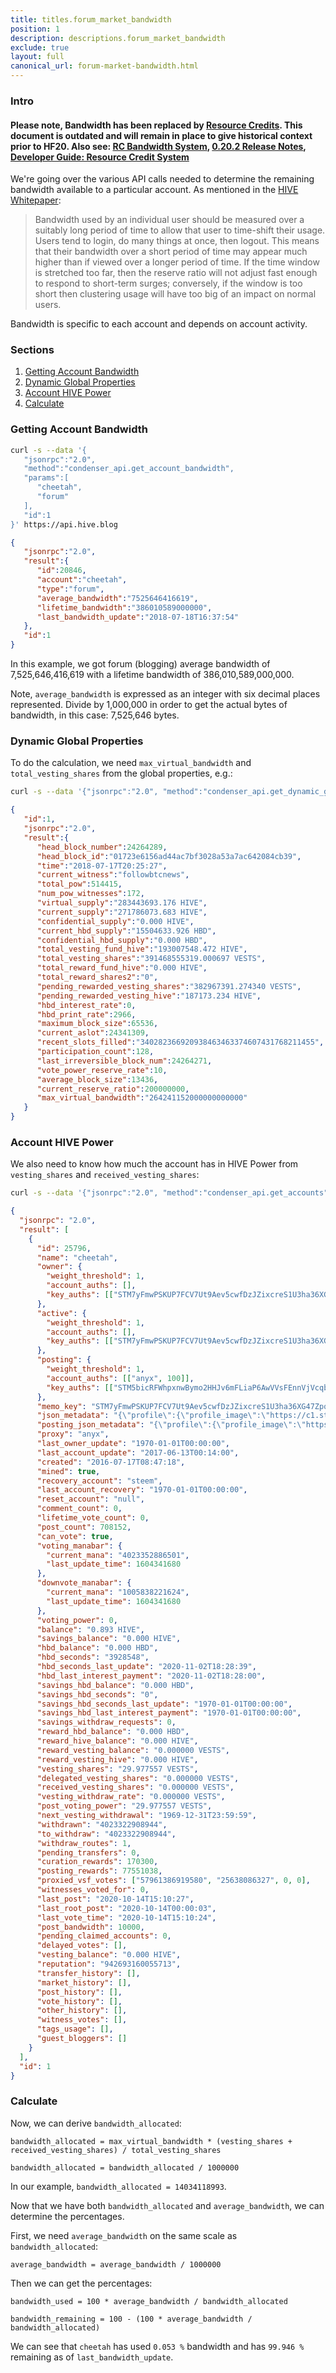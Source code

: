 ```yaml
---
title: titles.forum_market_bandwidth
position: 1
description: descriptions.forum_market_bandwidth
exclude: true
layout: full
canonical_url: forum-market-bandwidth.html
---
```


### Intro

<h4 class="danger well">
  Please note, Bandwidth has been replaced by <a href="{{ '/search/?q=resource+credits' | relative_url }}">Resource Credits</a>.  This document is outdated and will remain in place to give historical context prior to HF20.  Also see: <a href="{{ '/tutorials-recipes/rc-bandwidth-system.html' | relative_url }}">RC Bandwidth System</a>, <a href="{{ 'https://github.com/steemit/steem/releases/tag/v0.20.2' | archived_url }}">0.20.2 Release Notes</a>, <a href="https://hive.blog/steem/@steemitdev/developer-guide-resource-credit-system">Developer Guide: Resource Credit System</a>
</h4>

We're going over the various API calls needed to determine the remaining bandwidth available to a particular account.  As mentioned in the [HIVE Whitepaper](https://hive.io/steem-whitepaper.pdf):

> Bandwidth used by an individual user should be measured over a suitably long period of time to allow that
user to time-shift their usage. Users tend to login, do many things at once, then logout. This means that
their bandwidth over a short period of time may appear much higher than if viewed over a longer period of
time. If the time window is stretched too far, then the reserve ratio will not adjust fast enough to respond
to short-term surges; conversely, if the window is too short then clustering usage will have too big of an
impact on normal users.

Bandwidth is specific to each account and depends on account activity.

### Sections

1. [Getting Account Bandwidth](#getting-account-bandwidth)
1. [Dynamic Global Properties](#dynamic-global-properties)
1. [Account HIVE Power](#account-hive-power)
1. [Calculate](#calculate)

### Getting Account Bandwidth

```bash
curl -s --data '{
   "jsonrpc":"2.0",
   "method":"condenser_api.get_account_bandwidth",
   "params":[
      "cheetah",
      "forum"
   ],
   "id":1
}' https://api.hive.blog
```

```json
{
   "jsonrpc":"2.0",
   "result":{
      "id":20846,
      "account":"cheetah",
      "type":"forum",
      "average_bandwidth":"7525646416619",
      "lifetime_bandwidth":"386010589000000",
      "last_bandwidth_update":"2018-07-18T16:37:54"
   },
   "id":1
}
```

In this example, we got forum (blogging) average bandwidth of 7,525,646,416,619 with a lifetime bandwidth of 386,010,589,000,000.

Note, `average_bandwidth` is expressed as an integer with six decimal places represented.  Divide by 1,000,000 in order to get the actual bytes of bandwidth, in this case: 7,525,646 bytes.

### Dynamic Global Properties

To do the calculation, we need `max_virtual_bandwidth` and `total_vesting_shares` from the global properties, e.g.:

```bash
curl -s --data '{"jsonrpc":"2.0", "method":"condenser_api.get_dynamic_global_properties", "params":[], "id":1}' https://api.hive.blog
```

```json
{
   "id":1,
   "jsonrpc":"2.0",
   "result":{
      "head_block_number":24264289,
      "head_block_id":"01723e6156ad44ac7bf3028a53a7ac642084cb39",
      "time":"2018-07-17T20:25:27",
      "current_witness":"followbtcnews",
      "total_pow":514415,
      "num_pow_witnesses":172,
      "virtual_supply":"283443693.176 HIVE",
      "current_supply":"271786073.683 HIVE",
      "confidential_supply":"0.000 HIVE",
      "current_hbd_supply":"15504633.926 HBD",
      "confidential_hbd_supply":"0.000 HBD",
      "total_vesting_fund_hive":"193007548.472 HIVE",
      "total_vesting_shares":"391468555319.000697 VESTS",
      "total_reward_fund_hive":"0.000 HIVE",
      "total_reward_shares2":"0",
      "pending_rewarded_vesting_shares":"382967391.274340 VESTS",
      "pending_rewarded_vesting_hive":"187173.234 HIVE",
      "hbd_interest_rate":0,
      "hbd_print_rate":2966,
      "maximum_block_size":65536,
      "current_aslot":24341309,
      "recent_slots_filled":"340282366920938463463374607431768211455",
      "participation_count":128,
      "last_irreversible_block_num":24264271,
      "vote_power_reserve_rate":10,
      "average_block_size":13436,
      "current_reserve_ratio":200000000,
      "max_virtual_bandwidth":"264241152000000000000"
   }
}
```

### Account HIVE Power

We also need to know how much the account has in HIVE Power from `vesting_shares` and `received_vesting_shares`:

```bash
curl -s --data '{"jsonrpc":"2.0", "method":"condenser_api.get_accounts", "params":[["cheetah"]], "id":1}' https://api.hive.blog
```

```json
{
  "jsonrpc": "2.0",
  "result": [
    {
      "id": 25796,
      "name": "cheetah",
      "owner": {
        "weight_threshold": 1,
        "account_auths": [],
        "key_auths": [["STM7yFmwPSKUP7FCV7Ut9Aev5cwfDzJZixcreS1U3ha36XG47ZpqT", 1]]
      },
      "active": {
        "weight_threshold": 1,
        "account_auths": [],
        "key_auths": [["STM7yFmwPSKUP7FCV7Ut9Aev5cwfDzJZixcreS1U3ha36XG47ZpqT", 1]]
      },
      "posting": {
        "weight_threshold": 1,
        "account_auths": [["anyx", 100]],
        "key_auths": [["STM5bicRFWhpxnwBymo2HHJv6mFLiaP6AwVVsFEnnVjVcqbvqzvFt", 100], ["STM7yFmwPSKUP7FCV7Ut9Aev5cwfDzJZixcreS1U3ha36XG47ZpqT", 100], ["STM8Jn23vNmBzVuDAgQeZzzR17LmruENmmZmv1ra53tbsBgYbJFwk", 100]]
      },
      "memo_key": "STM7yFmwPSKUP7FCV7Ut9Aev5cwfDzJZixcreS1U3ha36XG47ZpqT",
      "json_metadata": "{\"profile\":{\"profile_image\":\"https://c1.staticflickr.com/6/5739/22389343016_25d10c52a3_b.jpg\",\"about\":\"I am a robot that automatically finds similar content. Check the website linked to on my blog to learn more about me!\",\"website\":\"http://steemit.com/steemit/@cheetah/faq-about-cheetah\"}}",
      "posting_json_metadata": "{\"profile\":{\"profile_image\":\"https://c1.staticflickr.com/6/5739/22389343016_25d10c52a3_b.jpg\",\"about\":\"I am a robot that automatically finds similar content. Check the website linked to on my blog to learn more about me!\",\"website\":\"http://steemit.com/steemit/@cheetah/faq-about-cheetah\"}}",
      "proxy": "anyx",
      "last_owner_update": "1970-01-01T00:00:00",
      "last_account_update": "2017-06-13T00:14:00",
      "created": "2016-07-17T08:47:18",
      "mined": true,
      "recovery_account": "steem",
      "last_account_recovery": "1970-01-01T00:00:00",
      "reset_account": "null",
      "comment_count": 0,
      "lifetime_vote_count": 0,
      "post_count": 708152,
      "can_vote": true,
      "voting_manabar": {
        "current_mana": "4023352886501",
        "last_update_time": 1604341680
      },
      "downvote_manabar": {
        "current_mana": "1005838221624",
        "last_update_time": 1604341680
      },
      "voting_power": 0,
      "balance": "0.893 HIVE",
      "savings_balance": "0.000 HIVE",
      "hbd_balance": "0.000 HBD",
      "hbd_seconds": "3928548",
      "hbd_seconds_last_update": "2020-11-02T18:28:39",
      "hbd_last_interest_payment": "2020-11-02T18:28:00",
      "savings_hbd_balance": "0.000 HBD",
      "savings_hbd_seconds": "0",
      "savings_hbd_seconds_last_update": "1970-01-01T00:00:00",
      "savings_hbd_last_interest_payment": "1970-01-01T00:00:00",
      "savings_withdraw_requests": 0,
      "reward_hbd_balance": "0.000 HBD",
      "reward_hive_balance": "0.000 HIVE",
      "reward_vesting_balance": "0.000000 VESTS",
      "reward_vesting_hive": "0.000 HIVE",
      "vesting_shares": "29.977557 VESTS",
      "delegated_vesting_shares": "0.000000 VESTS",
      "received_vesting_shares": "0.000000 VESTS",
      "vesting_withdraw_rate": "0.000000 VESTS",
      "post_voting_power": "29.977557 VESTS",
      "next_vesting_withdrawal": "1969-12-31T23:59:59",
      "withdrawn": "4023322908944",
      "to_withdraw": "4023322908944",
      "withdraw_routes": 1,
      "pending_transfers": 0,
      "curation_rewards": 170300,
      "posting_rewards": 77551038,
      "proxied_vsf_votes": ["57961386919580", "25638086327", 0, 0],
      "witnesses_voted_for": 0,
      "last_post": "2020-10-14T15:10:27",
      "last_root_post": "2020-10-14T00:00:03",
      "last_vote_time": "2020-10-14T15:10:24",
      "post_bandwidth": 10000,
      "pending_claimed_accounts": 0,
      "delayed_votes": [],
      "vesting_balance": "0.000 HIVE",
      "reputation": "942693160055713",
      "transfer_history": [],
      "market_history": [],
      "post_history": [],
      "vote_history": [],
      "other_history": [],
      "witness_votes": [],
      "tags_usage": [],
      "guest_bloggers": []
    }
  ],
  "id": 1
}
```

### Calculate

Now, we can derive `bandwidth_allocated`:

`bandwidth_allocated = max_virtual_bandwidth * (vesting_shares + received_vesting_shares) / total_vesting_shares`

`bandwidth_allocated = bandwidth_allocated / 1000000`

In our example, `bandwidth_allocated = 14034118993`.

Now that we have both `bandwidth_allocated` and `average_bandwidth`, we can determine the percentages.

First, we need `average_bandwidth` on the same scale as `bandwidth_allocated`:

`average_bandwidth = average_bandwidth / 1000000`

Then we can get the percentages:

`bandwidth_used = 100 * average_bandwidth / bandwidth_allocated`

`bandwidth_remaining = 100 - (100 * average_bandwidth / bandwidth_allocated)`

We can see that `cheetah` has used `0.053 %` bandwidth and has `99.946 %` remaining as of `last_bandwidth_update`.
